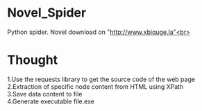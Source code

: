 # Novel_Spider
Python spider. Novel download on "http://www.xbiquge.la"<br>
# Thought
1.Use the requests library to get the source code of the web page<br>
2.Extraction of specific node content from HTML using XPath<br>
3.Save data content to file<br>
4.Generate executable file.exe
